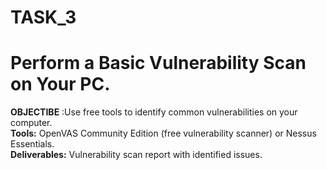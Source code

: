 # TASK_3
# Perform a Basic Vulnerability Scan on Your PC.
**OBJECTIBE** :Use free tools to identify common vulnerabilities on your computer.<br>
**Tools:** OpenVAS Community Edition (free vulnerability scanner) or Nessus Essentials.<br>
**Deliverables:** Vulnerability scan report with identified issues.<br>
